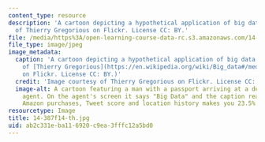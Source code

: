 ```yaml
---
content_type: resource
description: 'A cartoon depicting a hypothetical application of big data. Image courtesy
  of Thierry Gregorious on Flickr. License CC: BY.'
file: /media/https%3A/open-learning-course-data-rc.s3.amazonaws.com/14-387-applied-econometrics-mostly-harmless-big-data-fall-2014/ab2c331eba116920c9ea3fffc12a5bd0_14-387f14-th.jpg
file_type: image/jpeg
image_metadata:
  caption: 'A cartoon depicting a hypothetical application of big data. (Image courtesy
    of [Thierry Gregorious](https://en.wikipedia.org/wiki/Big_data#/media/File:Big_data_cartoon_t_gregorius.jpg)
    on Flickr. License CC: BY.)'
  credit: 'Image courtesy of Thierry Gregorious on Flickr. License CC: BY.'
  image-alt: A cartoon featuring a man with a passport arriving at a desk with a custom's
    agent. On the agent's screen it says "Big Data" and the caption reads "Your recent
    Amazon purchases, Tweet score and location history makes you 23.5% welcome here."
resourcetype: Image
title: 14-387f14-th.jpg
uid: ab2c331e-ba11-6920-c9ea-3fffc12a5bd0
---
```

